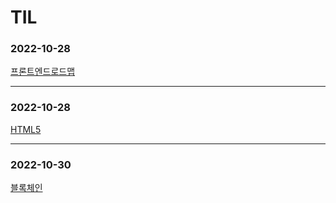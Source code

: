 # TIL
### 2022-10-28 
[프론트엔드로드맵](https://velog.io/@songe/%ED%94%84%EB%A1%A0%ED%8A%B8%EC%97%94%EB%93%9C-%EB%A1%9C%EB%93%9C%EB%A7%B5)
***
### 2022-10-28 
[HTML5](https://velog.io/@songe/HTML5)
***
### 2022-10-30
[블록체인](https://velog.io/@songe/%EB%B8%94%EB%A1%9D%EC%B2%B4%EC%9D%B8)





